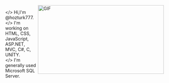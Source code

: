 <img align="right" alt="GIF" src="https://github.com/abhisheknaiidu/abhisheknaiidu/blob/master/code.gif?raw=true" width="400" height="220" />

</>   Hi,I'm @hozturk777.<br />
</>   I'm working on HTML, CSS, JavaScript, ASP.NET, MVC, C#, C, UNİTY.<br />
</>   I'm generally used Microsoft SQL Server.<br />



